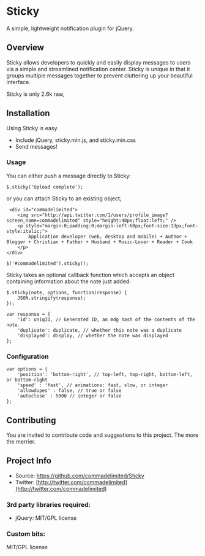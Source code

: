 # Sticky

A simple, lightweight notification plugin for jQuery.

## Overview

Sticky allows developers to quickly and easily display messages to users via a simple and streamlined notification center. Sticky is unique in that it groups multiple messages together to prevent cluttering up your beautiful interface.

Sticky is only 2.6k raw,

## Installation

Using Sticky is easy.

* Include jQuery, sticky.min.js, and sticky.min.css
* Send messages!


### Usage

You can either push a message directly to Sticky:

```
$.sticky('Upload complete');

```

or you can attach Sticky to an existing object;

```
 <div id="commadelimited">
    <img src="http://api.twitter.com/1/users/profile_image?screen_name=commadelimited" style="height:48px;float:left;" />
    <p style="margin:0;padding:0;margin-left:60px;font-size:13px;font-style:italic;">
        Application developer (web, desktop and mobile) + Author + Blogger + Christian + Father + Husband + Music-Lover + Reader + Cook
    </p>
</div>

$('#commadelimited').sticky();
```

Sticky takes an optional callback function which accepts an object containing information about the note just added:

```
$.sticky(note, options, function(response) {
	JSON.stringify(response);
});

var response = {
	'id': uniqID, // Generated ID, an mdg hash of the contents of the note.
	'duplicate': duplicate, // whether this note was a duplicate
	'displayed': display, // whether the note was displayed
};
```

### Configuration

```
var options = {
    'position': 'bottom-right', // top-left, top-right, bottom-left, or bottom-right
    'speed' : 'fast', // animations: fast, slow, or integer
    'allowdupes' : false, // true or false
    'autoclose' : 5000 // integer or false
};
```

## Contributing

You are invited to contribute code and suggestions to this project. The more the merrier.

## Project Info

* Source: https://github.com/commadelimited/Sticky
* Twitter: [http://twitter.com/commadelimited](http://twitter.com/commadelimited)

### 3rd party libraries required:

* jQuery: MIT/GPL license

### Custom bits:

MIT/GPL license